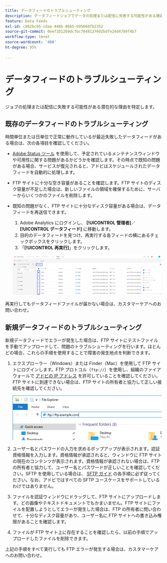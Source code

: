 ```yaml
---
title: データフィードのトラブルシューティング
description: データフィードジョブでデータの処理または配信に失敗する可能性がある理由について説明します。 データフィードで発生する可能性がある問題を解決します。
feature: Data Feeds
exl-id: c082bc95-cdae-448b-86b5-695660fb2352
source-git-commit: 0eef1b1269dcfbc7648127602bdfe24d4789f4b7
workflow-type: tm+mt
source-wordcount: '468'
ht-degree: 95%

---
```


# データフィードのトラブルシューティング

ジョブの処理または配信に失敗する可能性がある潜在的な理由を特定します。

## 既存のデータフィードのトラブルシューティング

時間単位または日単位で正常に動作しているが最近失敗したデータフィードがある場合は、次の各項目を確認してください。

* [Adobe Status ツール](https://status.adobe.com/ja/experience_cloud) を使用して、予定されているメンテナンスウィンドウや可用性に関する問題があるかどうかを確認します。その時点で既知の問題がある場合、サービスが復元されると、アドビはスケジュールされたデータフィードを自動的に処理します。
* FTP サイトに十分な空き容量があることを確認します。FTP サイトのディスク容量が不足した場合は、新しいファイルの領域を確保するために、サーバーからいくつかのファイルを削除します。
* 既知の問題がなく、FTP サイトに十分なディスク容量がある場合は、データフィードを再送信できます。

   1. Adobe Analytics にログインし、 **[!UICONTROL 管理者]**／**[!UICONTROL データフィード]** に移動します。
   2. 目的のデータフィードを見つけ、再実行する各フィードの横にあるチェックボックスをクリックします。
   3. 「**[!UICONTROL 再実行]**」をクリックします。

  ![再実行](assets/rerun.png)

再実行してもデータフィードファイルが届かない場合は、カスタマーケアへのお問い合わせ。

## 新規データフィードのトラブルシューティング

新規データフィードでエラーが発生した場合は、FTP サイトにテストファイルを手動でアップロードして、問題のトラブルシューティングを行います。ほとんどの場合、これらの手順を使用することで障害の発生地点を判断できます。

1. エクスプローラー（Windows）または Finder（Mac）を使用して FTP サイトにログインします。FTP プロトコル（`ftp://`）を使用し、組織のファイアウォールで [アドビの IP アドレス](/help/technotes/ip-addresses.md) を許可していることを確認してください。FTP サイトに到達できない場合は、FTP サイトの所有者と協力して正しい接続先を確認してください。

   ![エクスプローラー](assets/file_explorer.png)

2. ユーザー名とパスワードの入力を求めるポップアップが表示されます。認証資格情報を入力します。資格情報が承認されると、ウィンドウに FTP サイトの現在のコンテンツが表示されます。資格情報が承認されない場合は、FTP の所有者と協力して、ユーザー名とパスワードが正しいことを確認してください。SFTP を使用している場合は、 [SFTP ガイド](../ftp-and-sftp/c-sftp/ftp-sftp.md) の各手順に必ず従ってください。なお、アドビではすべての SFTP ユースケースをサポートしているわけではありません。
3. ファイルを認証ウィンドウにドラッグして、FTP サイトにアップロードします。どの画像やテキストドキュメントでもかまいません。FTP サイトにファイルを配置しようとしてエラーが発生した場合は、FTP の所有者に問い合わせて、十分なディスク容量があり、ユーザー名に FTP サイトへの書き込み権限があることを確認します。
4. ファイルが FTP サイト上に存在することを確認したら、以前の手順でアップロードしたファイルを削除できます。

上記の手順をすべて実行しても FTP エラーが発生する場合は、カスタマーケアへのお問い合わせ。
